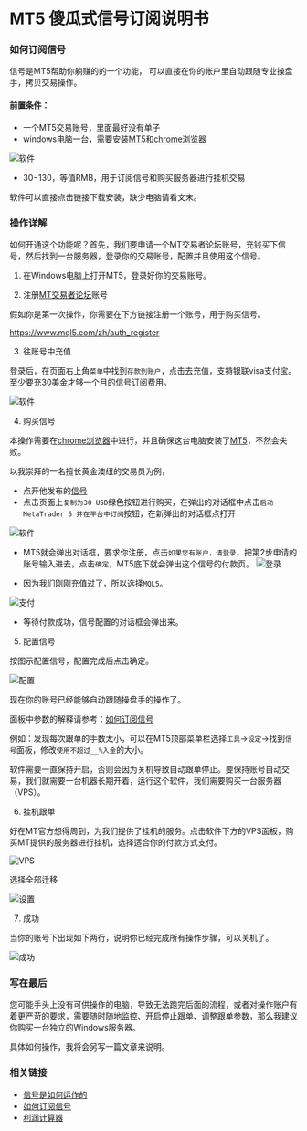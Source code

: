# MT5 傻瓜式信号订阅说明书

### 如何订阅信号
信号是MT5帮助你躺赚的的一个功能， 可以直接在你的帐户里自动跟随专业操盘手，拷贝交易操作。

#### 前置条件：
- 一个MT5交易账号，里面最好没有单子
- windows电脑一台，需要安装[MT5](https://download.mql5.com/cdn/web/international.capital.markets/mt5/icmarkets5setup.exe)和[chrome浏览器](https://www.google.cn/intl/zh-CN/chrome/)

![软件](/image/software.png)
- $30-$130，等值RMB，用于订阅信号和购买服务器进行挂机交易

软件可以直接点击链接下载安装，缺少电脑请看文末。

### 操作详解
如何开通这个功能呢？首先，我们要申请一个MT交易者论坛账号，充钱买下信号，然后找到一台服务器，登录你的交易账号，配置并且使用这个信号。

1. 在Windows电脑上打开MT5，登录好你的交易账号。

2. 注册[MT交易者论坛](https://www.mql5.com/zh/auth_register)账号

假如你是第一次操作，你需要在下方链接注册一个账号，用于购买信号。

https://www.mql5.com/zh/auth_register

3. 往账号中充值

登录后，在页面右上角`菜单`中找到`存款到账户`，点击去充值，支持银联visa支付宝。
至少要充30美金才够一个月的信号订阅费用。

![软件](/image/deposit.png)

4. 购买信号

本操作需要在[chrome浏览器](https://www.google.cn/intl/zh-CN/chrome/)中进行，并且确保这台电脑安装了[MT5](https://download.mql5.com/cdn/web/international.capital.markets/mt5/icmarkets5setup.exe)，不然会失败。

以我崇拜的一名擅长黄金澳纽的交易员为例，
- 点开他发布的[信号](https://www.mql5.com/zh/signals/676830)
- 点击页面上`复制为30 USD`绿色按钮进行购买，在弹出的对话框中点击`启动MetaTrader 5 并在平台中订阅`按钮，在新弹出的对话框点打开

![软件](/image/subscibe.png)
- MT5就会弹出对话框，要求你注册，点击`如果您有账户，请登录`，把第2步申请的账号输入进去，点击`确定`，MT5底下就会弹出这个信号的付款页。
![登录](/image/signin.png)

- 因为我们刚刚充值过了，所以选择`MQL5`。

![支付](/image/pay.png)
- 等待付款成功，信号配置的对话框会弹出来。

5. 配置信号

按图示配置信号，配置完成后点击确定。

![配置](/image/config.png)


现在你的账号已经能够自动跟随操盘手的操作了。

面板中参数的解释请参考：[如何订阅信号](https://www.metatrader5.com/zh/terminal/help/signals/signal_subscriber)

例如：发现每次跟单的手数太小，可以在MT5顶部菜单栏选择`工具`->`设定`->找到`信号`面板，修改`使用不超过__%入金`的大小。 

软件需要一直保持开启，否则会因为关机导致自动跟单停止。要保持账号自动交易，我们就需要一台机器长期开着，运行这个软件，我们需要购买一台服务器（VPS）。

6. 挂机跟单

好在MT官方想得周到，为我们提供了挂机的服务。点击软件下方的VPS面板，购买MT提供的服务器进行挂机，选择适合你的付款方式支付。

![VPS](/image/vps.png)

选择全部迁移

![设置](/image/vps_setting.png)

7. 成功

当你的账号下出现如下两行，说明你已经完成所有操作步骤，可以关机了。

![成功](/image/done.png)



### 写在最后

您可能手头上没有可供操作的电脑，导致无法跑完后面的流程，或者对操作账户有着更严苛的要求，需要随时随地监控、开启停止跟单、调整跟单参数，那么我建议你购买一台独立的Windows服务器。

具体如何操作，我将会另写一篇文章来说明。

### 相关链接

- [信号是如何运作的](https://www.mql5.com/zh/articles/618)
- [如何订阅信号](https://www.metatrader5.com/zh/terminal/help/signals/signal_subscriber)
- [利润计算器](https://www.forextimechina.com.cn/zh/trading-tools/trading-calculator/profit-calculator)

